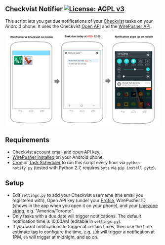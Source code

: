 ## Checkvist Notifier [![License: AGPL v3](https://img.shields.io/badge/License-AGPL%20v3-blue.svg)](https://www.gnu.org/licenses/agpl-3.0)

This script lets you get due notifications of your [Checkvist](https://checkvist.com) tasks on your Android phone. It uses the Checkvist [Open API](https://checkvist.com/auth/api) and the [WirePusher API](http://wirepusher.com/help).

![Checkvist-WirePusher Demo](demo.png)

## Requirements

- Checkvist account email and open API key.
- [WirePusher installed](https://play.google.com/store/apps/details?id=com.mrivan.wirepusher) on your Android phone.
- [Cron](https://www.howtogeek.com/101288/how-to-schedule-tasks-on-linux-an-introduction-to-crontab-files) or [Task Scheduler](https://www.howtogeek.com/123393/how-to-automatically-run-programs-and-set-reminders-with-the-windows-task-scheduler) to run this script every hour via `python notify.py` (tested with Python 2.7, requires `pytz` via `pip install pytz`).

## Setup

- Edit `settings.py` to add your Checkvist username (the email you registered with), Open API key (under your [Profile](https://checkvist.com/auth/profile), WirePusher ID (shows in the app when you open it on your phone), and your [timezone string](http://www.timezoneconverter.com/cgi-bin/findzone.tzc), e.g. "America/Toronto".
- Only tasks with a due date will trigger notifications. The default notification time is 10:00AM (editable in `settings.py`).
- If you want notifications to trigger at certain times, then use the time estimate tag to configure the time, e.g. `13h` will trigger a notification at 1PM, `0h` will trigger at midnight, and so on.